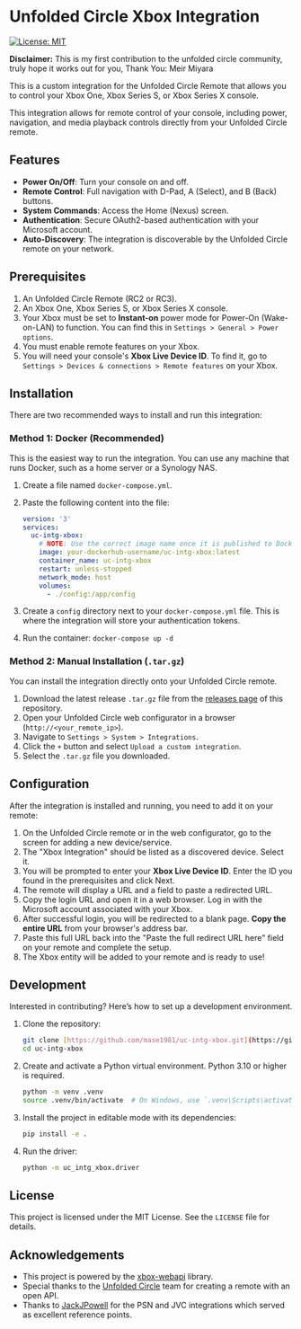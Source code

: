 # Unfolded Circle Xbox Integration

[![License: MIT](https://img.shields.io/badge/License-MIT-yellow.svg)](https://opensource.org/licenses/MIT)

**Disclaimer:** This is my first contribution to the unfolded circle community, truly hope it works out for you, Thank You: Meir Miyara

This is a custom integration for the Unfolded Circle Remote that allows you to control your Xbox One, Xbox Series S, or Xbox Series X console.

This integration allows for remote control of your console, including power, navigation, and media playback controls directly from your Unfolded Circle remote.

## Features

* **Power On/Off**: Turn your console on and off.
* **Remote Control**: Full navigation with D-Pad, A (Select), and B (Back) buttons.
* **System Commands**: Access the Home (Nexus) screen.
* **Authentication**: Secure OAuth2-based authentication with your Microsoft account.
* **Auto-Discovery**: The integration is discoverable by the Unfolded Circle remote on your network.

## Prerequisites

1.  An Unfolded Circle Remote (RC2 or RC3).
2.  An Xbox One, Xbox Series S, or Xbox Series X console.
3.  Your Xbox must be set to **Instant-on** power mode for Power-On (Wake-on-LAN) to function. You can find this in `Settings > General > Power options`.
4.  You must enable remote features on your Xbox.
5.  You will need your console's **Xbox Live Device ID**. To find it, go to `Settings > Devices & connections > Remote features` on your Xbox.

## Installation

There are two recommended ways to install and run this integration:

### Method 1: Docker (Recommended)

This is the easiest way to run the integration. You can use any machine that runs Docker, such as a home server or a Synology NAS.

1.  Create a file named `docker-compose.yml`.
2.  Paste the following content into the file:

    ```yml
    version: '3'
    services:
      uc-intg-xbox:
        # NOTE: Use the correct image name once it is published to Docker Hub
        image: your-dockerhub-username/uc-intg-xbox:latest
        container_name: uc-intg-xbox
        restart: unless-stopped
        network_mode: host
        volumes:
          - ./config:/app/config
    ```

3.  Create a `config` directory next to your `docker-compose.yml` file. This is where the integration will store your authentication tokens.
4.  Run the container: `docker-compose up -d`

### Method 2: Manual Installation (`.tar.gz`)

You can install the integration directly onto your Unfolded Circle remote.

1.  Download the latest release `.tar.gz` file from the [releases page](https://github.com/mase1981/uc-intg-xbox/releases) of this repository.
2.  Open your Unfolded Circle web configurator in a browser (`http://<your_remote_ip>`).
3.  Navigate to `Settings > System > Integrations`.
4.  Click the `+` button and select `Upload a custom integration`.
5.  Select the `.tar.gz` file you downloaded.

## Configuration

After the integration is installed and running, you need to add it on your remote:

1.  On the Unfolded Circle remote or in the web configurator, go to the screen for adding a new device/service.
2.  The "Xbox Integration" should be listed as a discovered device. Select it.
3.  You will be prompted to enter your **Xbox Live Device ID**. Enter the ID you found in the prerequisites and click Next.
4.  The remote will display a URL and a field to paste a redirected URL.
5.  Copy the login URL and open it in a web browser. Log in with the Microsoft account associated with your Xbox.
6.  After successful login, you will be redirected to a blank page. **Copy the entire URL** from your browser's address bar.
7.  Paste this full URL back into the "Paste the full redirect URL here" field on your remote and complete the setup.
8.  The Xbox entity will be added to your remote and is ready to use!

## Development

Interested in contributing? Here’s how to set up a development environment.

1.  Clone the repository:
    ```bash
    git clone [https://github.com/mase1981/uc-intg-xbox.git](https://github.com/mase1981/uc-intg-xbox.git)
    cd uc-intg-xbox
    ```
2.  Create and activate a Python virtual environment. Python 3.10 or higher is required.
    ```bash
    python -m venv .venv
    source .venv/bin/activate  # On Windows, use `.venv\Scripts\activate`
    ```
3.  Install the project in editable mode with its dependencies:
    ```bash
    pip install -e .
    ```
4.  Run the driver:
    ```bash
    python -m uc_intg_xbox.driver
    ```

## License

This project is licensed under the MIT License. See the `LICENSE` file for details.

## Acknowledgements

* This project is powered by the [xbox-webapi](https://github.com/OpenXbox/xbox-webapi-python) library.
* Special thanks to the [Unfolded Circle](https://www.unfoldedcircle.com/) team for creating a remote with an open API.
* Thanks to [JackJPowell](https://github.com/JackJPowell) for the PSN and JVC integrations which served as excellent reference points.

 
